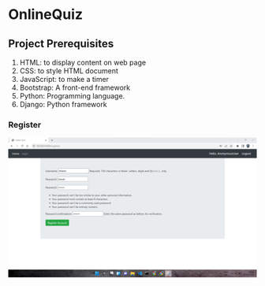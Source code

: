 # OnlineQuiz

## Project Prerequisites
1. HTML: to display content on web page
2. CSS: to style HTML document
3. JavaScript: to make a timer
4. Bootstrap: A front-end framework
5. Python: Programming language.
6. Django: Python framework


### Register

![alt text](https://github.com/G-HiteshReddy/OnlineQuiz/blob/main/outputimages/register.png)
